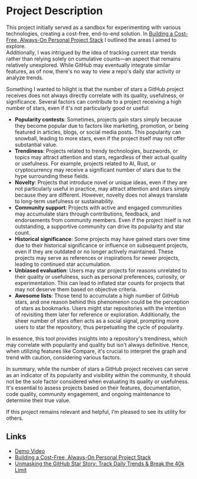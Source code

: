 # Project Description

This project initially served as a sandbox for experimenting with various technologies, creating a cost-free, end-to-end solution. In [Building a Cost-Free, Always-On Personal Project Stack](https://medium.com/stackademic/building-a-cost-free-always-on-personal-project-stack-3eaa02ac16b6) I outlined the areas I aimed to explore.  
Additionally, I was intrigued by the idea of tracking current star trends rather than relying solely on cumulative counts—an aspect that remains relatively unexplored. While GitHub may eventually integrate similar features, as of now, there's no way to view a repo's daily star activity or analyze trends.

Something I wanted to hilight is that the number of stars a GitHub project receives does not always directly correlate with its quality, usefulness, or significance. Several factors can contribute to a project receiving a high number of stars, even if it's not particularly good or useful:

- **Popularity contests**: Sometimes, projects gain stars simply because they become popular due to factors like marketing, promotion, or being featured in articles, blogs, or social media posts. This popularity can snowball, leading to more stars, even if the project itself may not offer substantial value.
- **Trendiness**: Projects related to trendy technologies, buzzwords, or topics may attract attention and stars, regardless of their actual quality or usefulness. For example, projects related to AI, Rust, or cryptocurrency may receive a significant number of stars due to the hype surrounding these fields.
- **Novelty**: Projects that introduce novel or unique ideas, even if they are not particularly useful in practice, may attract attention and stars simply because they are different. However, novelty does not always translate to long-term usefulness or sustainability.
- **Community support**: Projects with active and engaged communities may accumulate stars through contributions, feedback, and endorsements from community members. Even if the project itself is not outstanding, a supportive community can drive its popularity and star count.
- **Historical significance**: Some projects may have gained stars over time due to their historical significance or influence on subsequent projects, even if they are outdated or no longer actively maintained. These projects may serve as references or inspirations for newer projects, leading to continued star accumulation.
- **Unbiased evaluation**: Users may star projects for reasons unrelated to their quality or usefulness, such as personal preferences, curiosity, or experimentation. This can lead to inflated star counts for projects that may not deserve them based on objective criteria.
- **Awesome lists**: Those tend to accumulate a high number of GitHub stars, and one reason behind this phenomenon could be the perception of stars as bookmarks. Users might star repositories with the intention of revisiting them later for reference or exploration. Additionally, the sheer number of stars often acts as a social signal, prompting more users to star the repository, thus perpetuating the cycle of popularity.

In essence, this tool provides insights into a repository's trendiness, which may correlate with popularity and quality but isn't always definitive. Hence, when utilizing features like Compare, it's crucial to interpret the graph and trend with caution, considering various factors.

In summary, while the number of stars a GitHub project receives can serve as an indicator of its popularity and visibility within the community, it should not be the sole factor considered when evaluating its quality or usefulness. It's essential to assess projects based on their features, documentation, code quality, community engagement, and ongoing maintenance to determine their true value.

If this project remains relevant and helpful, I'm pleased to see its utility for others.

## Links

- [Demo Video](https://www.loom.com/share/b1728c0305e74a8ebf1e23c419c84549?sid=3bdcbbf6-d205-4157-bed5-825d4ba5f5e3)
- [Building a Cost-Free, Always-On Personal Project Stack](https://medium.com/stackademic/building-a-cost-free-always-on-personal-project-stack-3eaa02ac16b6)
- [Unmasking the GitHub Star Story: Track Daily Trends & Break the 40k Limit](https://medium.com/@emafuma/how-to-get-full-history-of-github-stars-f03cc93183a7)
